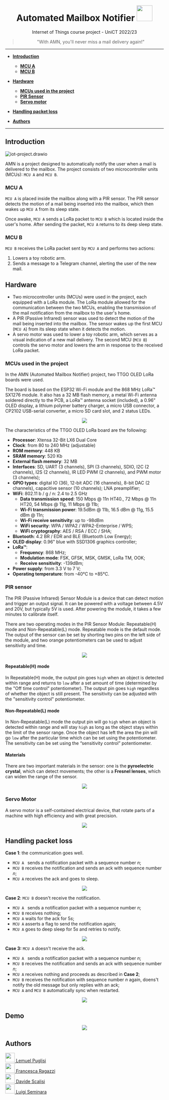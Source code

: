 <div align="center">
   <h1>Automated Mailbox Notifier <img src="https://media3.giphy.com/media/iUPwnxCtpKk03Pj0pJ/giphy.gif" width="50px"> </h1>
</div>


<p align="center">Internet of Things course project - UniCT 2022/23</p>

<blockquote>
  <p align="center">"With AMN, you'll never miss a mail delivery again!"</p>
</blockquote>


------

- **[Introduction](#Introduction)**
  - **[MCU A](#MCU-A)**
  - **[MCU B](#MCU-B)**

- **[Hardware](#Hardware)**
  - **[MCUs used in the project](#MCUs-used-in-the-project)**
  - **[PIR Sensor](#PIR-Sensor)**
  - **[Servo motor](#Servo-motor)**
  
- **[Handling packet loss](#Handling-packet-loss)**
- **[Authors](#Authors)**

------



## Introduction

![iot-project.drawio](./assets/iot-project.drawio.svg)

AMN is a project designed to automatically notify the user when a mail is delivered to the mailbox. The project consists of two microcontroller units (MCUs): `MCU A` and `MCU B`.



### MCU A

`MCU A` is placed inside the mailbox along with a PIR sensor. The PIR sensor detects the motion of a mail being inserted into the mailbox, which then wakes up `MCU A` from its sleep state.

Once awake, `MCU A` sends a LoRa packet to `MCU B` which is located inside the user's home. After sending the packet, `MCU A` returns to its deep sleep state.



### MCU B

`MCU B` receives the LoRa packet sent by `MCU A` and performs two actions:

1. Lowers a toy robotic arm.
2. Sends a message to a Telegram channel, alerting the user of the new mail.



## Hardware

+ Two microcontroller units (MCUs) were used in the project, each equipped with a LoRa module. The LoRa module allowed for the communication between the two MCUs, enabling the transmission of the mail notification from the mailbox to the user's home.
+ A PIR (Passive Infrared) sensor was used to detect the motion of the mail being inserted into the mailbox. The sensor wakes up the first MCU (`MCU A`) from its sleep state when it detects the motion.
+ A servo motor was used to lower a toy robotic arm, which serves as a visual indication of a new mail delivery. The second MCU (`MCU B`) controls the servo motor and lowers the arm in response to the received LoRa packet.



### MCUs used in the project

In the AMN (Automated Mailbox Notifier) project, two TTGO OLED LoRa boards were used.

The board is based on the ESP32 Wi-Fi module and the 868 MHz LoRa™ SX1276 module. It also has a 32 MB flash memory, a metal Wi-Fi antenna soldered directly to the PCB, a LoRa™ antenna socket (included), a 0.96" OLED display, a lithium polymer battery charger, a micro USB connector, a CP2102 USB-serial converter, a micro SD card slot, and 2 status LEDs.

<p align = "center">
    <img src = "./assets/ttgo-lora32-v1.png">
</p>


The characteristics of the TTGO OLED LoRa board are the following:

+ **Processor**: Xtensa 32-Bit LX6 Dual Core
+ **Clock**: from 80 to 240 MHz (adjustable)
+ **ROM memory**: 448 KB
+ **SRAM memory**: 520 Kb
+ **External flash memory**: 32 MB
+ **Interfaces**: SD, UART (3 channels), SPI (3 channels), SDIO, I2C (2 channels), I2S (2 channels), IR LED PWM (2 channels), and PWM motor (3 channels);
+ **GPIO types**: digital IO (36), 12-bit ADC (16 channels), 8-bit DAC (2 channels), capacitive sensor (10 channels); LNA preamplifier;
+ **WiFi**: 802.11 b / g / n: 2.4 to 2.5 GHz
  + **Data transmission speed**: 150 Mbps @ 11n HT40., 72 Mbps @ 11n HT20, 54 Mbps @ 11g, 11 Mbps @ 11b;
  + **Wi-Fi transmission power**: 19.5dBm @ 11b, 16.5 dBm @ 11g, 15.5 dBm @ 11n;
  + **Wi-Fi receive sensitivity**: up to -98dBm
  + **WiFi security**: WPA / WPA2 / WPA2-Enterprise / WPS;
  + **WiFi cryptography**: AES / RSA / ECC / SHA;
+ **Bluetooth**: 4.2 BR / EDR and BLE (Bluetooth Low Energy);
+ **OLED display**:
0.96" blue with SSD1306 graphics controller;
+ **LoRa™**:
  + **Frequency**: 868 MHz;
  + **Modulation mode**: FSK, GFSK, MSK, GMSK, LoRa TM, OOK;
  + **Receive sensitivity**: -139dBm;
+ **Power supply**: from 3.3 V to 7 V;
+ **Operating temperature**: from -40℃ to +85℃.



### PIR sensor

The PIR (Passive Infrared) Sensor Module is a device that can detect motion and trigger an output signal. It can be powered with a voltage between 4.5V and 20V, but typically 5V is used. After powering the module, it takes a few minutes to calibrate itself.

There are two operating modes in the PIR Sensor Module: Repeatable(H) mode and Non-Repeatable(L) mode. Repeatable mode is the default mode. The output of the sensor can be set by shorting two pins on the left side of the module, and two orange potentiometers can be used to adjust sensitivity and time.

<p align = "center">
    <img src = "./assets/PIR_Sensor.png">
</p>




#### Repeatable(H) mode

In Repeatable(H) mode, the output pin goes `high` when an object is detected within range and returns to `low` after a set amount of time (determined by the "Off time control" potentiometer). The output pin goes `high` regardless of whether the object is still present. The sensitivity can be adjusted with the "sensitivity control" potentiometer.

 

#### Non-Repeatable(L) mode

In Non-Repeatable(L) mode the output pin will go `high` when an object is detected within range and will stay `high` as long as the object stays within the limit of the sensor range. Once the object has left the area the pin will go `low` after the particular time which can be set using the potentiometer. The sensitivity can be set using the “sensitivity control” potentiometer.



#### Materials

There are two important materials in the sensor: one is the **pyroelectric crystal**, which can detect movements; the other is a **Fresnel lenses**, which can widen the range of the sensor.

<p align = "center">
    <img src = "./assets/PIR-Sensor-Materials.jpg">
</p>




### Servo Motor

A servo motor is a self-contained electrical device, that rotate parts of a machine with high efficiency and with great precision.

<p align = "center">
    <img src = "./assets/servo_motor.jpg">
</p>




## Handling packet loss

**Case 1**: the communication goes well.

+ `MCU A ` sends a notification packet with a sequence number $n$;
+ `MCU B` receives the notification and sends an ack with sequence number $n$;
+ `MCU A` receives the ack and goes to sleep.

<p align = "center">
    <img src = "./assets/Protocol_case1.jpg">
</p>




**Case 2**: `MCU B` doesn't receive the notification.

+ `MCU A ` sends a notification packet with a sequence number $n$;
+ `MCU B` receives nothing;
+ `MCU A` waits for the ack for $5s$;
+ `MCU A` asserts a flag to send the notification again;
+ `MCU A` goes to deep sleep for $5s$ and retries to notify.

<p align = "center">
    <img src = "./assets/Protocol_case2.jpg">
</p>



**Case 3:** `MCU A` doesn't receive the ack.

+ `MCU A ` sends a notification packet with a sequence number $n$;
+ `MCU B` receives the notification and sends an ack with sequence number $n$;
+ `MCU A` receives nothing and proceeds as described in **Case 2**;
+ `MCU B` receives the notification with sequence number $n$ again, doens't notify the old message but only replies with an ack;
+ `MCU A` and `MCU B` automatically sync when restarted.

<p align = "center">
    <img src = "./assets/Protocol_case3.jpg">
</p>



## Demo

<p align = "center">
    <img src = "./assets/demo.gif">
</p>





## Authors

<img src="https://media0.giphy.com/media/KzJkzjggfGN5Py6nkT/giphy.gif" width="30px"><a href="https://github.com/LemuelPuglisi" target="_blank"> Lemuel Puglisi</a><br>
<img src="https://media0.giphy.com/media/KzJkzjggfGN5Py6nkT/giphy.gif" width="30px"><a href="https://github.com/FrancescaRagazzi" target="_blank"> Francesca Ragazzi</a><br>
<img src="https://media0.giphy.com/media/KzJkzjggfGN5Py6nkT/giphy.gif" width="30px"><a href="https://github.com/LoZioo" target="_blank"> Davide Scalisi</a><br>
<img src="https://media0.giphy.com/media/KzJkzjggfGN5Py6nkT/giphy.gif" width="30px"><a href="https://github.com/Gigi-G" target="_blank"> Luigi Seminara</a><br>

